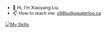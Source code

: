 - 👋 Hi, I’m Xiaoyang Liu.
- 📫 How to reach me: x98liu@uwaterloo.ca

[![My Skills](https://skillicons.dev/icons?i=typescript,react)](https://skillicons.dev)
<!---
ERHUTUZI123/ERHUTUZI123 is a ✨ special ✨ repository because its `README.md` (this file) appears on your GitHub profile.
You can click the Preview link to take a look at your changes.
--->
